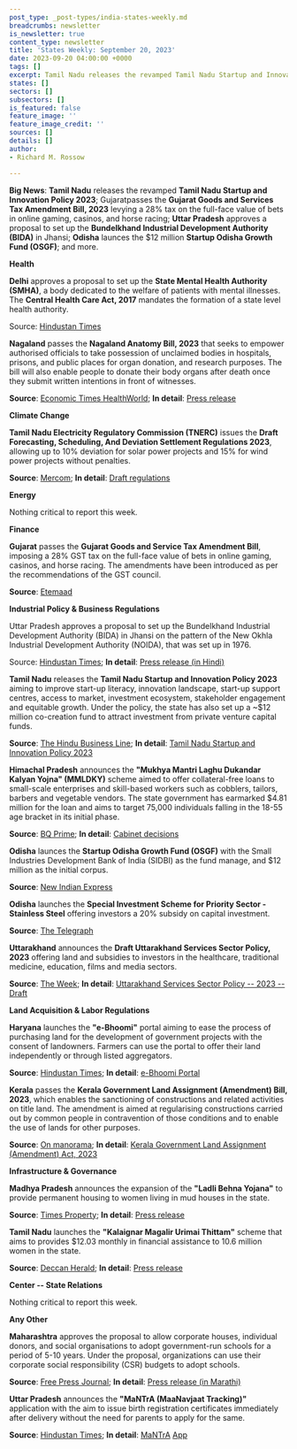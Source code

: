 ```yaml
---
post_type: _post-types/india-states-weekly.md
breadcrumbs: newsletter
is_newsletter: true
content_type: newsletter
title: 'States Weekly: September 20, 2023'
date: 2023-09-20 04:00:00 +0000
tags: []
excerpt: Tamil Nadu releases the revamped Tamil Nadu Startup and Innovation Policy 2023; Gujaratpasses the Gujarat Goods and Services Tax Amendment Bill, 2023 levying a 28% tax on the full-face value of bets in online gaming, casinos, and horse racing; Uttar Pradesh approves a proposal to set up the Bundelkhand Industrial Development Authority (BIDA) in Jhansi; Odisha launces the $12 million Startup Odisha Growth Fund (OSGF); and more.
states: []
sectors: []
subsectors: []
is_featured: false
feature_image: ''
feature_image_credit: ''
sources: []
details: []
author:
- Richard M. Rossow

---
```

**Big News**: **Tamil Nadu** releases the revamped **Tamil Nadu Startup and Innovation Policy 2023**; Gujaratpasses the **Gujarat Goods and Services Tax Amendment Bill, 2023** levying a 28% tax on the full-face value of bets in online gaming, casinos, and horse racing; **Uttar Pradesh** approves a proposal to set up the **Bundelkhand Industrial Development Authority (BIDA)** in Jhansi; **Odisha** launces the $12 million **Startup Odisha Growth Fund (OSGF)**; and more.

**Health**

**Delhi** approves a proposal to set up the **State Mental Health Authority (SMHA)**, a body dedicated to the welfare of patients with mental illnesses. The **Central Health Care Act, 2017** mandates the formation of a state level health authority.

Source: [Hindustan Times](https://www.hindustantimes.com/cities/delhi-news/delhi-lg-nod-to-form-state-mental-health-body-101694457567288.html)

**Nagaland** passes the **Nagaland Anatomy Bill, 2023** that seeks to empower authorised officials to take possession of unclaimed bodies in hospitals, prisons, and public places for organ donation, and research purposes. The bill will also enable people to donate their body organs after death once they submit written intentions in front of witnesses. 

**Source**: [Economic Times HealthWorld](https://health.economictimes.indiatimes.com/news/policy/nagaland-assembly-passes-bill-for-supplying-corpses-to-hospitals-organ-donation/103681010); **In detail**: [Press release](https://ipr.nagaland.gov.in/nla-discusses-matters-urgent-public-importance)

**Climate Change**      

**Tamil Nadu Electricity Regulatory Commission (TNERC)** issues the **Draft Forecasting, Scheduling, And Deviation Settlement Regulations 2023**, allowing up to 10% deviation for solar power projects and 15% for wind power projects without penalties. 

**Source**: [Mercom](https://www.mercomindia.com/tamil-nadu-deviation-settlement-mechanism-solar-wind); **In detail**: [Draft regulations](http://www.tnerc.gov.in/PressRelease/files/PR-110920231535Eng.pdf)

**Energy**

Nothing critical to report this week.

**Finance**

**Gujarat** passes the **Gujarat Goods and Service Tax Amendment Bill**, imposing a 28% GST tax on the full-face value of bets in online gaming, casinos, and horse racing. The amendments have been introduced as per the recommendations of the GST council. 

**Source**: [Etemaad](https://www.en.etemaaddaily.com/world/national/gujarat-assembly-unanimously-passes-state-gst-amendment-bill:138487)

**Industrial Policy & Business Regulations**

Uttar Pradesh approves a proposal to set up the Bundelkhand Industrial Development Authority (BIDA) in Jhansi on the pattern of the New Okhla Industrial Development Authority (NOIDA), that was set up in 1976. 

Source: [Hindustan Times](https://www.hindustantimes.com/cities/lucknow-news/up-cabinet-okays-noida-like-industrial-township-in-bkhand-101694545318610.html); **In detail**: [Press release (in Hindi)](https://acrobat.adobe.com/id/urn:aaid:sc:VA6C2:fab840f0-fc9d-4e6e-9fb5-7d6feef7c987)

**Tamil Nadu** releases the **Tamil Nadu Startup and Innovation Policy 2023** aiming to improve start-up literacy, innovation landscape, start-up support centres, access to market, investment ecosystem, stakeholder engagement and equitable growth. Under the policy, the state has also set up a ~$12 million co-creation fund to attract investment from private venture capital funds. 

**Source**: [The Hindu Business Line](https://www.thehindubusinessline.com/news/tn-launches-revamped-startup-innovation-policy/article67325925.ece); **In detail**: [Tamil Nadu Startup and Innovation Policy 2023](https://startuptn.in/wp-content/uploads/2022/11/STARTUP-TN-Policy.pdf)

**Himachal Pradesh** announces the **"Mukhya Mantri Laghu Dukandar Kalyan Yojna" (MMLDKY)** scheme aimed to offer collateral-free loans to small-scale enterprises and skill-based workers such as cobblers, tailors, barbers and vegetable vendors. The state government has earmarked $4.81 million for the loan and aims to target 75,000 individuals falling in the 18-55 age bracket in its initial phase. 

**Source**: [BQ Prime](https://www.bqprime.com/business/hp-loan-scheme-cm); **In detail**: [Cabinet decisions](http://himachalpr.gov.in/OneNews.aspx?Language=1&ID=30546)

**Odisha** launces the **Startup Odisha Growth Fund (OSGF)** with the Small Industries Development Bank of India (SIDBI) as the fund manage, and $12 million as the initial corpus. 

**Source**: [New Indian Express](https://www.newindianexpress.com/states/odisha/2023/sep/17/odisha-government-launches-rs-100-crore-startup-growth-fund-2615698.html)

**Odisha** launches the **Special Investment Scheme for Priority Sector - Stainless Steel** offering investors a 20% subsidy on capital investment. 

**Source**: [The Telegraph](https://www.telegraphindia.com/business/odisha-unveils-20-per-cent-capital-investment-subsidy-scheme-for-stainless-steel-sector/cid/1966239)

**Uttarakhand** announces the **Draft Uttarakhand Services Sector Policy, 2023** offering land and subsidies to investors in the healthcare, traditional medicine, education, films and media sectors. 

**Source**: [The Week](https://www.theweek.in/wire-updates/business/2023/09/12/nrg8-ukd-cabinet.html); **In detail**: [Uttarakhand Services Sector Policy -- 2023 -- Draft](http://ukpublicconsultation.in/consultation/view/id/42In)

**Land Acquisition & Labor Regulations**

**Haryana** launches the **"e-Bhoomi"** portal aiming to ease the process of purchasing land for the development of government projects with the consent of landowners. Farmers can use the portal to offer their land independently or through listed aggregators. 

**Source**: [Hindustan Times](https://www.hindustantimes.com/cities/chandigarh-news/haryana-cm-khattar-launches-new-e-bhoomi-portal-101694632968845.html); **In detail**: [e-Bhoomi Portal](https://acrobat.adobe.com/id/urn:aaid:sc:VA6C2:23570914-4be3-4d76-b318-70b8031ee030)

**Kerala** passes the **Kerala Government Land Assignment (Amendment) Bill, 2023**, which enables the sanctioning of constructions and related activities on title land. The amendment is aimed at regularising constructions carried out by common people in contravention of those conditions and to enable the use of lands for other purposes. 

**Source**: [On manorama](https://www.onmanorama.com/news/kerala/2023/09/15/govt-land-assignment-bill-amendment-passed-kerala-assembly.html); **In detail**: [Kerala Government Land Assignment (Amendment) Act, 2023](http://www.niyamasabha.org/codes/15kla/bills/Kerala%20Land%20Assignment%20Bill,%202023%20English.pdf)

**Infrastructure & Governance**

**Madhya Pradesh** announces the expansion of the **"Ladli Behna Yojana"** to provide permanent housing to women living in mud houses in the state. 

**Source**: [Times Property](https://timesproperty.com/news/post/mp-govt-expands-ladli-behna-awas-yojana-to-provide-pucca-houses-for-women-blid5591); **In detail**: [Press release](https://www.mpinfo.org/Home/TodaysNews#CM%20Shri%20Chouhan%20launches%20Mukhyamantri%20Ladli%20Bahna%20Awas%20Yojana-20230917N126)

**Tamil Nadu** launches the **"Kalaignar Magalir Urimai Thittam"** scheme that aims to provides $12.03 monthly in financial assistance to 10.6 million women in the state. 

**Source**: [Deccan Herald](https://www.deccanherald.com/india/tamil-nadu/tamil-nadu-govt-launches-1000-monthly-assistance-scheme-for-women-all-you-need-to-know-2688395); **In detail**: [Press release](https://cms.tn.gov.in/sites/default/files/press_release/pr150923_1887_0.pdf)

**Center -- State Relations**

Nothing critical to report this week.

**Any Other**

**Maharashtra** approves the proposal to allow corporate houses, individual donors, and social organisations to adopt government-run schools for a period of 5-10 years. Under the proposal, organizations can use their corporate social responsibility (CSR) budgets to adopt schools. 

**Source**: [Free Press Journal](https://www.freepressjournal.in/mumbai/maharashtra-cabinet-approves-initiative-allowing-corporate-individual-donors-to-adopt-government-schools); **In detail**: [Press release (in Marathi)](https://acrobat.adobe.com/id/urn%3Aaaid%3Asc%3AVA6C2%3A9d4e681b-af17-42d6-9773-67246b8e197a/?locale=en-US&filetype=application%2Fpdf)

**Uttar Pradesh** announces the **"****MaNTrA (MaaNavjaat Tracking)****"** application with the aim to issue birth registration certificates immediately after delivery without the need for parents to apply for the same. 

**Source**: [Hindustan Times](https://www.hindustantimes.com/cities/others/up-first-to-implement-suo-motu-birth-registration-in-govt-health-facilities-101694968733796.html); **In detail**: [MaNTrA](https://cms.tn.gov.in/sites/default/files/press_release/pr150923_1887_0.pdf)  [App](https://mantra.upnrhm.gov.in/admin/login)
